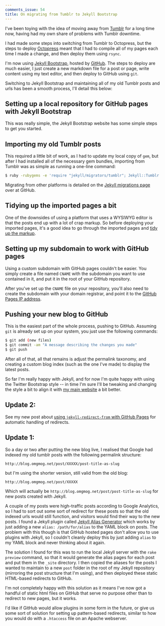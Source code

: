 ```yaml
---
comments_issue: 54
title: On migrating from Tumblr to Jekyll Bootstrap
---
```

I've been toying with the idea of moving away from [Tumblr](http://www.tumblr.com) for a long time now, having had my own share of problems with Tumblr downtime.

<!-- more -->

I had made some steps into switching from Tumblr to Octopress, but the steps to deploy [Octopress](http://octopress.org) meant that I had to compile all of my pages each time I made a change, and then deploy them using `rsync`.

I'm now using [Jekyll Bootstrap](http://jekyllbootstrap.com/), hosted by [GitHub](http://www.github.com). The steps to deploy are much easier, I just create a new markdown file for a post or page, write content using my text editor, and then deploy to GitHub using `git`.

Switching to Jekyll Bootstrap and maintaining all of my old Tumblr posts and urls has been a smooth process, I'll detail this below:

## Setting up a local repository for GitHub pages with Jekyll Bootstrap

This was really simple, the Jekyll Bootstrap website has some simple steps to get you started.

## Importing my old Tumblr posts

This required a little bit of work, as I had to update my local copy of `gem`, but after I had installed all of the necessary gem bundles, importing from Tumblr was as simple as running a one-line command:

```bash
$ ruby -rubygems -e 'require "jekyll/migrators/tumblr"; Jekyll::Tumblr.process("http://www.your_blog_url.com", true)'
```

Migrating from other platforms is detailed on the [Jekyll migrations page](https://github.com/mojombo/jekyll/wiki/blog-migrations) over at GitHub.

## Tidying up the imported pages a bit

One of the downsides of using a platform that uses a WYSIWYG editor is that the posts end up with a lot of crap markup. So before deploying your imported pages, it's a good idea to go through the imported pages and [tidy up the markup](https://github.com/omgmog/omgmog.github.com/commit/8c6eac2586d6989301162a05a3b19f4daea52d50).

## Setting up my subdomain to work with GitHub pages

Using a custom subdomain with GitHub pages couldn't be easier. You simply create a file named `CNAME` with the subdomain you want to use contained in it, and put it in the root of your GitHub repository.

After you've set up the `CNAME` file on your repository, you'll also need to create the subdomain with your domain registrar, and point it to the [GitHub Pages IP address](http://pages.github.com/#custom_domains).

## Pushing your new blog to GitHub

This is the easiest part of the whole process, pushing to GitHub. Assuming `git` is already set up on your system, you just use the following commands:

```bash
$ git add (new files)
$ git commit -am "A message describing the changes you made"
$ git push
```

After all of that, all that remains is adjust the permalink taxonomy, and creating a custom blog index (such as the one I've made) to display the latest posts.

So far I'm really happy with Jekyll, and for now I'm quite happy with using the Twitter Bootstrap style -- in time I'm sure I'll be tweaking and changing the style a bit to align it with [my main website](https://omgmog.net) a bit better.

## Update 2:

See my new post about [using `jekyll-redirect-from` with GitHub Pages](/post/using-jekyll-redirect-from-with-github-pages/) for automatic handling of redirects.

## Update 1:

So a day or two after putting the new blog live, I realised that Google had indexed my old tumblr posts with the following permalink structure:

`http://blog.omgmog.net/post/XXXXX/post-title-as-slug`

but I'm using the shorter version, still valid from the old blog:

`http://blog.omgmog.net/post/XXXXX`

Which will actually be `http://blog.omgmog.net/post/post-title-as-slug` for new posts created with Jekyll.

A couple of my posts were high-traffic posts according to Google Analytics, so I had to sort out some sort of redirect for these posts so that the old indexed urls would still function, and visitors would find their way to the new posts. I found a Jekyll plugin called [Jekyll Alias Generator](https://github.com/tsmango/jekyll_alias_generator) which works by just adding a new `alias: /path/for/alias` to the YAML block on posts. The problem with this though is that GitHub hosted pages don't allow you to use plugins with Jekyll, so I couldn't cleanly deploy this by just adding `alias` to my YAML block and never thinking about it again.

The solution I found for this was to run the local Jekyll server with the `rake preview` command, so that it would generate the alias pages for each post and put them in the `_site` directory. I then copied the aliases for the posts I wanted to maintain to a new `post` folder in the root of my Jekyll repository (mirroring the post structure that I'm using), and then deployed these static HTML-based redirects to GitHub.

I'm not completely happy with this solution as it means I've now got a handful of static html files on GitHub that serve no purpose other than to redirect to new pages, but it works.

I'd like if GitHub would allow plugins in some form in the future, or give us some sort of solution for setting up pattern-based redirects, similar to how you would do with a `.htaccess` file on an Apache webserver.
